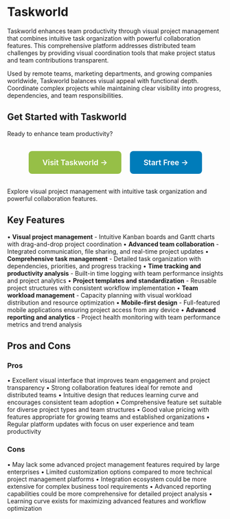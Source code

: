 # Taskworld

Taskworld enhances team productivity through visual project management that combines intuitive task organization with powerful collaboration features. This comprehensive platform addresses distributed team challenges by providing visual coordination tools that make project status and team contributions transparent.

Used by remote teams, marketing departments, and growing companies worldwide, Taskworld balances visual appeal with functional depth. Coordinate complex projects while maintaining clear visibility into progress, dependencies, and team responsibilities.

## Get Started with Taskworld

Ready to enhance team productivity? 

<div style="text-align: center; margin: 2rem 0;">
  <a href="https://taskworld.com" target="_blank" rel="noopener noreferrer" style="display: inline-block; background: #96BF47; color: white; padding: 1rem 2rem; text-decoration: none; border-radius: 8px; font-weight: 600; font-size: 1.1rem; margin-right: 1rem;">Visit Taskworld →</a>
  <a href="https://taskworld.com/signup" target="_blank" rel="noopener noreferrer" style="display: inline-block; background: #007cba; color: white; padding: 1rem 2rem; text-decoration: none; border-radius: 8px; font-weight: 600; font-size: 1.1rem;">Start Free →</a>
</div>

Explore visual project management with intuitive task organization and powerful collaboration features.

## Key Features

• **Visual project management** - Intuitive Kanban boards and Gantt charts with drag-and-drop project coordination
• **Advanced team collaboration** - Integrated communication, file sharing, and real-time project updates
• **Comprehensive task management** - Detailed task organization with dependencies, priorities, and progress tracking
• **Time tracking and productivity analysis** - Built-in time logging with team performance insights and project analytics
• **Project templates and standardization** - Reusable project structures with consistent workflow implementation
• **Team workload management** - Capacity planning with visual workload distribution and resource optimization
• **Mobile-first design** - Full-featured mobile applications ensuring project access from any device
• **Advanced reporting and analytics** - Project health monitoring with team performance metrics and trend analysis

## Pros and Cons

### Pros
• Excellent visual interface that improves team engagement and project transparency
• Strong collaboration features ideal for remote and distributed teams
• Intuitive design that reduces learning curve and encourages consistent team adoption
• Comprehensive feature set suitable for diverse project types and team structures
• Good value pricing with features appropriate for growing teams and established organizations
• Regular platform updates with focus on user experience and team productivity

### Cons
• May lack some advanced project management features required by large enterprises
• Limited customization options compared to more technical project management platforms
• Integration ecosystem could be more extensive for complex business tool requirements
• Advanced reporting capabilities could be more comprehensive for detailed project analysis
• Learning curve exists for maximizing advanced features and workflow optimization